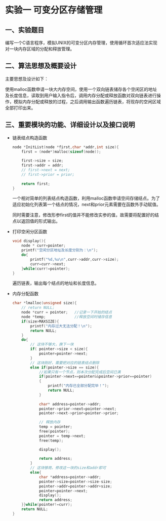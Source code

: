 # 实验一 可变分区存储管理

## 一、实验题目

编写一个C语言程序，模拟UNIX的可变分区内存管理，使用循环首次适应法实现对一块内存区域的分配和释放管理。

## 二、算法思想及概要设计

主要思想及设计如下：

使用malloc函数申请一块大内存空间，使用一个双向链表储存各个空闲区的地址及长度信息，读取到用户输入指令后，调用内存分配或释放函数对双向链表进行操作，模拟内存分配或释放的过程，之后调用输出函数遍历链表，将现存的空闲区域全部打印出来。

## 三、重要模块的功能、详细设计以及接口说明

* 链表结点构造函数

  ```c
  node *InitList(node *first,char *addr,int size){
      first = (node*)malloc(sizeof(node));
      
      first->size = size;
      first->addr = addr;
      // first->next = next;
      // first->prior = prior;
      
      return first;
  }
  ```

  一个相对简单的列表结点构造函数，利用malloc函数申请空间存储结点。为了适应初始化列表第一个结点的情况，next和prior元素需要在函数外手动赋值。

  同时需要注意，修改形参first的值并不能修改实参的值，故需要将配置好的结点以返回值的形式输出。

* 打印空闲分区函数

  ```c
  void display(){
      node * curr=pointer;
      printf("空闲分区地址及长度分别为：\n");
      do{
          printf("%d,%u\n",curr->addr,curr->size);
          curr=curr->next;
      }while(curr!=pointer);
  }
  ```

  遍历链表，输出每个结点的地址和长度信息。

* 内存分配函数

  ```c
  char *lmalloc(unsigned size){
      // return NULL;
      node *curr = pointer;   //记录一下开始的结点
      node *temp;             //释放空间时储存信息
      if(size>MAXSIZE){
          printf("内存过大无法分配！\n");
          return NULL;
      }
      do{
          // 这块不够大，换下一块
          if( pointer->size < size){
              pointer=pointer->next;
          }
          // 这块刚好，需要把对应的链表结点删除
          else if(pointer->size == size){
              //如果只有一个节点，则本次分配完成后空间已满
              if(pointer->next==pointer&&pointer->prior==pointer)
              {
                  printf("内存已全部分配完毕！");
                  return NULL;
              }
              
              char* address=pointer->addr;
              pointer->prior->next=pointer->next;
              pointer->next->prior=pointer->prior;
  
              // 释放内存
              temp = pointer;
              free(pointer);
              pointer = temp->next;
              free(temp);
  
              display();
              
              return address;
          }
          // 这块够用，修改这一块的size和addr即可
          else{
              char *address=pointer->addr;
              pointer->size=pointer->size-size;
              pointer->addr=pointer->addr+size;
              pointer=pointer->next;
              display();
              return address;
      }}while(pointer!=curr);
      return NULL;
  }
  ```

  

